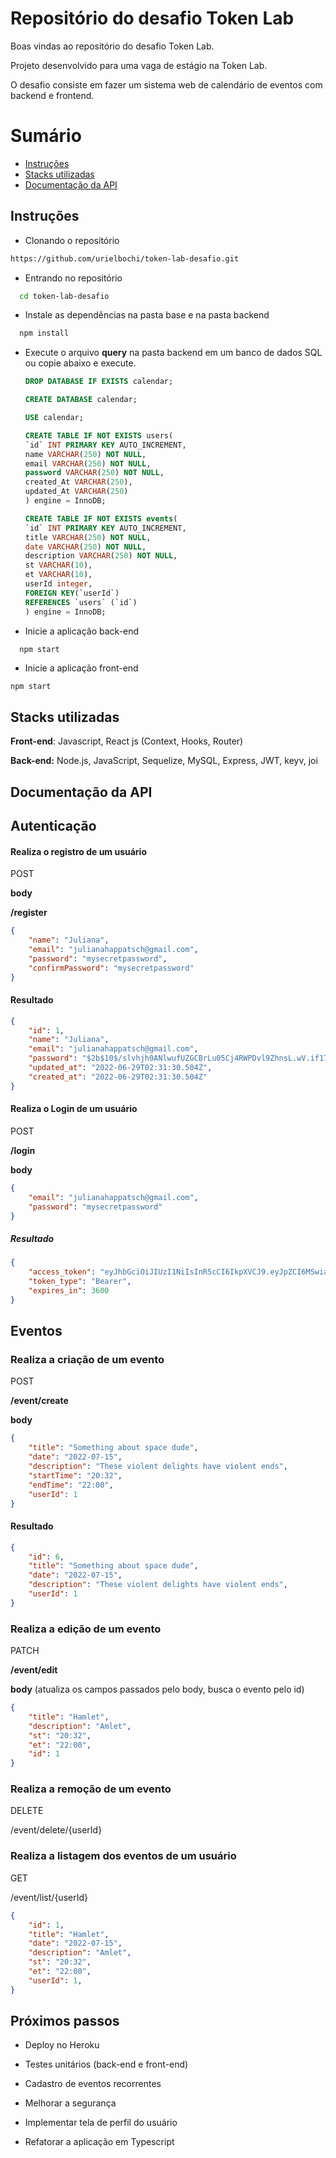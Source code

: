 # Repositório do desafio Token Lab

Boas vindas ao repositório do desafio Token Lab. 

Projeto desenvolvido para uma vaga de estágio na Token Lab.

O desafio consiste em fazer um sistema web de calendário de eventos com backend e frontend.



# Sumário

- [Instruções](#instruções)
- [Stacks utilizadas](#stacks-utilizadas)
- [Documentação da API](#documentação-da-API)



## Instruções

* Clonando o repositório

```bash
https://github.com/urielbochi/token-lab-desafio.git
```

* Entrando no repositório

```bash
  cd token-lab-desafio
```

* Instale as dependências na pasta base e na pasta backend

```bash
  npm install
```

* Execute o arquivo **query** na pasta backend em um banco de dados SQL ou copie abaixo e execute.

  ```sql
  DROP DATABASE IF EXISTS calendar;
  
  CREATE DATABASE calendar;
  
  USE calendar;
  
  CREATE TABLE IF NOT EXISTS users(
  `id` INT PRIMARY KEY AUTO_INCREMENT,
  name VARCHAR(250) NOT NULL,
  email VARCHAR(250) NOT NULL,
  password VARCHAR(250) NOT NULL,
  created_At VARCHAR(250),
  updated_At VARCHAR(250)
  ) engine = InnoDB;
  
  CREATE TABLE IF NOT EXISTS events(
  `id` INT PRIMARY KEY AUTO_INCREMENT,
  title VARCHAR(250) NOT NULL,
  date VARCHAR(250) NOT NULL,
  description VARCHAR(250) NOT NULL,
  st VARCHAR(10),
  et VARCHAR(10),
  userId integer,
  FOREIGN KEY(`userId`)
  REFERENCES `users` (`id`)
  ) engine = InnoDB;
  
  ```

* Inicie a aplicação back-end

```bash
  npm start
```

* Inicie a aplicação front-end

```
npm start
```





## Stacks utilizadas

**Front-end**: Javascript, React js (Context, Hooks, Router)

**Back-end:** Node.js, JavaScript, Sequelize, MySQL, Express, JWT, keyv, joi



## Documentação da API



## Autenticação

#### Realiza o registro de um usuário

POST

**body**

**/register**

```json
{
    "name": "Juliana",
    "email": "julianahappatsch@gmail.com",
    "password": "mysecretpassword",
    "confirmPassword": "mysecretpassword" 
}
```

#### Resultado

```json
{
    "id": 1,
    "name": "Juliana",
    "email": "julianahappatsch@gmail.com",
    "password": "$2b$10$/slvhjh0ANlwufUZGCBrLu05Cj4RWPDvl9ZhnsL.wV.if173f.6J6",
    "updated_at": "2022-06-29T02:31:30.504Z",
    "created_at": "2022-06-29T02:31:30.504Z"
}

```

#### Realiza o Login de um usuário

POST

**/login**

**body**

```json
{
    "email": "julianahappatsch@gmail.com",
    "password": "mysecretpassword"
}
```

##### Resultado

```json
{
    "access_token": "eyJhbGciOiJIUzI1NiIsInR5cCI6IkpXVCJ9.eyJpZCI6MSwiaWF0IjoxNjU2NDcwMDgxLCJleHAiOjE2NTY0NzM2ODF9.1Wy00ocMc85yjEb7lN2Apkc95qrHQH8vzBaSGkSBKac",
    "token_type": "Bearer",
    "expires_in": 3600
}
```



## Eventos

### Realiza a criação de um evento

POST

**/event/create**

**body**

```json
{
    "title": "Something about space dude",
    "date": "2022-07-15",
    "description": "These violent delights have violent ends",
    "startTime": "20:32",
    "endTime": "22:00",
    "userId": 1
}
```

#### Resultado

```json
{
    "id": 6,
    "title": "Something about space dude",
    "date": "2022-07-15",
    "description": "These violent delights have violent ends",
    "userId": 1
}
```

### Realiza a edição de um evento

PATCH

**/event/edit**

**body**  (atualiza os campos passados pelo body, busca o evento pelo id)

```json
{
    "title": "Hamlet",
    "description": "Amlet",
    "st": "20:32",
    "et": "22:00",
    "id": 1
}
```

### Realiza a remoção de um evento

DELETE

/event/delete/{userId}

### Realiza a listagem dos eventos de um usuário

GET

/event/list/{userId}

```json
{
    "id": 1,
    "title": "Hamlet",
    "date": "2022-07-15",
    "description": "Amlet",
    "st": "20:32",
    "et": "22:00",
    "userId": 1,
}
```



## Próximos passos

* Deploy no Heroku
* Testes unitários (back-end e front-end)
* Cadastro de eventos recorrentes

* Melhorar a segurança
* Implementar tela de perfil do usuário
* Refatorar a aplicação em Typescript













